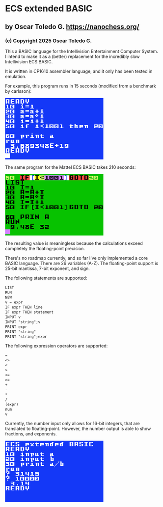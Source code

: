 # ECS extended BASIC

## by Oscar Toledo G. https://nanochess.org/

### (c) Copyright 2025 Oscar Toledo G.

This a BASIC language for the Intellivision Entertainment Computer System. I intend to make it as a (better) replacement for the incredibly slow Intellivision ECS BASIC.

It is written in CP1610 assembler language, and it only has been tested in emulation.

For example, this program runs in 15 seconds (modified from a benchmark by carlsson):

![image](shot0006.gif)

The same program for the Mattel ECS BASIC takes 210 seconds:

![image](shot0005.gif)

The resulting value is meaningless because the calculations exceed completely the floating-point precision.

There's no roadmap currently, and so far I've only implemented a core BASIC language. There are 26 variables (A-Z). The floating-point support is 25-bit mantissa, 7-bit exponent, and sign.

The following statements are supported:

    LIST
    RUN
    NEW
    v = expr
    IF expr THEN line
    IF expr THEN statement
    INPUT v
    INPUT "string";v
    PRINT expr
    PRINT "string"
    PRINT "string";expr

The following expression operators are supported:

    =
    <>
    <
    >
    <=
    >=
    +
    -
    *
    /
    (expr)
    num
    v

Currently, the number input only allows for 16-bit integers, that are translated to floating-point. However, the number output is able to show fractions, and exponents.

![image](shot0004.gif)

